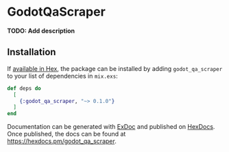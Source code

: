 # GodotQaScraper

**TODO: Add description**

## Installation

If [available in Hex](https://hex.pm/docs/publish), the package can be installed
by adding `godot_qa_scraper` to your list of dependencies in `mix.exs`:

```elixir
def deps do
  [
    {:godot_qa_scraper, "~> 0.1.0"}
  ]
end
```

Documentation can be generated with [ExDoc](https://github.com/elixir-lang/ex_doc)
and published on [HexDocs](https://hexdocs.pm). Once published, the docs can
be found at <https://hexdocs.pm/godot_qa_scraper>.

